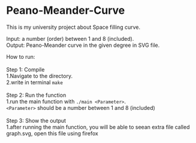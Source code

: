 # Peano-Meander-Curve

This is my university project about Space filling curve.

Input: a number (order) between 1 and 8 (included). <br>
Output: Peano-Meander curve in the given degree in SVG file.
<br>

How to run:<br><br>
Step 1: Compile<br>
    1.Navigate to the directory.<br>
    2.write in terminal ```make```<br><br>
Step 2: Run the function<br>
    1.run the main function with ```./main <Parameter>```. <br> ```<Parameter>``` should be a number between 1 and 8 (included) <br><br>
Step 3: Show the output <br>
    1.after running the main function, you will be able to seean extra file called graph.svg, open this file using firefox <br>

